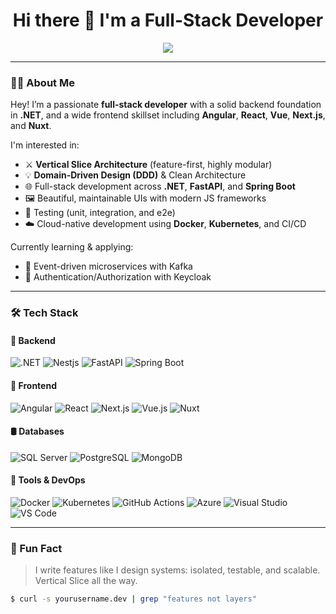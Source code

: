 <h1 align="center">Hi there 👋 I'm a Full-Stack Developer</h1>

<p align="center">
  <img src="https://readme-typing-svg.demolab.com/?lines=Full-stack+.NET+Engineer+%F0%9F%9A%80;Vertical+Slice+Architecture+Advocate;Angular+%7C+React+%7C+Vue+%7C+Nuxt+%7C+Next.js;FastAPI+%7C+Spring+Boot+%7C+Mongo+%7C+SQL+%7C+PostgreSQL;Let's+build+clean%2C+scalable+systems+!" />
</p>

---

### 👨‍💻 About Me

Hey! I’m a passionate **full-stack developer** with a solid backend foundation in **.NET**, and a wide frontend skillset including **Angular**, **React**, **Vue**, **Next.js**, and **Nuxt**.

I'm interested in:
- ⚔️ **Vertical Slice Architecture** (feature-first, highly modular)
- 💡 **Domain-Driven Design (DDD)** & Clean Architecture
- 🌐 Full-stack development across **.NET**, **FastAPI**, and **Spring Boot**
- 🖼️ Beautiful, maintainable UIs with modern JS frameworks
- 🧪 Testing (unit, integration, and e2e)
- ☁️ Cloud-native development using **Docker**, **Kubernetes**, and CI/CD

Currently learning & applying:
- 🚀 Event-driven microservices with Kafka
- 🔐 Authentication/Authorization with Keycloak


---

### 🛠️ Tech Stack

#### 🧩 Backend
![.NET](https://img.shields.io/badge/-DotNet-512BD4?style=flat&logo=dotnet&logoColor=white)
![Nestjs](https://img.shields.io/badge/-Nestjs-512BD4?style=flat&logo=dotnet&logoColor=red)
![FastAPI](https://img.shields.io/badge/-FastAPI-009688?style=flat&logo=fastapi&logoColor=white)
![Spring Boot](https://img.shields.io/badge/-Spring%20Boot-6DB33F?style=flat&logo=spring-boot&logoColor=white)

#### 🎨 Frontend
![Angular](https://img.shields.io/badge/-Angular-DD0031?style=flat&logo=angular&logoColor=white)
![React](https://img.shields.io/badge/-React-61DAFB?style=flat&logo=react&logoColor=black)
![Next.js](https://img.shields.io/badge/-Next.js-000000?style=flat&logo=nextdotjs&logoColor=white)
![Vue.js](https://img.shields.io/badge/-Vue.js-42b883?style=flat&logo=vuedotjs&logoColor=white)
![Nuxt](https://img.shields.io/badge/-Nuxt-00c58e?style=flat&logo=nuxtdotjs&logoColor=white)

#### 🛢️ Databases
![SQL Server](https://img.shields.io/badge/-SQL%20Server-CC2927?style=flat&logo=microsoftsqlserver&logoColor=white)
![PostgreSQL](https://img.shields.io/badge/-PostgreSQL-336791?style=flat&logo=postgresql&logoColor=white)
![MongoDB](https://img.shields.io/badge/-MongoDB-47A248?style=flat&logo=mongodb&logoColor=white)

#### 🧰 Tools & DevOps
![Docker](https://img.shields.io/badge/-Docker-2496ED?style=flat&logo=docker&logoColor=white)
![Kubernetes](https://img.shields.io/badge/-Kubernetes-326ce5?style=flat&logo=kubernetes&logoColor=white)
![GitHub Actions](https://img.shields.io/badge/-GitHub%20Actions-2088FF?style=flat&logo=githubactions&logoColor=white)
![Azure](https://img.shields.io/badge/-Azure-0078D4?style=flat&logo=microsoftazure&logoColor=white)
![Visual Studio](https://img.shields.io/badge/-Visual%20Studio-5C2D91?style=flat&logo=visualstudio&logoColor=white)
![VS Code](https://img.shields.io/badge/-VS%20Code-007ACC?style=flat&logo=visualstudiocode&logoColor=white)


---


### 🎯 Fun Fact

> I write features like I design systems: isolated, testable, and scalable. Vertical Slice all the way.  

```bash
$ curl -s yourusername.dev | grep "features not layers"

